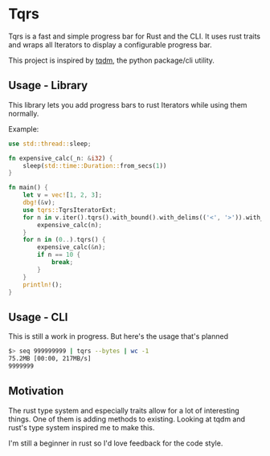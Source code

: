 # Tqrs

Tqrs is a fast and simple progress bar for Rust and the CLI. It uses rust traits and wraps all Iterators to display a configurable progress bar.

This project is inspired by [tqdm](https://github.com/tqdm/tqdm.git), the python package/cli utility.


## Usage - Library
This library lets you add progress bars to rust Iterators while using them normally.

Example:
```rust
use std::thread::sleep;

fn expensive_calc(_n: &i32) {
    sleep(std::time::Duration::from_secs(1))
}

fn main() {
    let v = vec![1, 2, 3];
    dbg!(&v);
    use tqrs::TqrsIteratorExt;
    for n in v.iter().tqrs().with_bound().with_delims(('<', '>')).with_bar("*") {
        expensive_calc(n);
    }
    for n in (0..).tqrs() {
        expensive_calc(&n);
        if n == 10 {
            break;
        }
    }
    println!();
}
```

## Usage - CLI

This is still a work in progress. But here's the usage that's planned

```bash
$> seq 999999999 | tqrs --bytes | wc -1
75.2MB [00:00, 217MB/s]
9999999
```

## Motivation

The rust type system and especially traits allow for a lot of interesting things. One of them is adding methods to existing. Looking at tqdm and rust's type system inspired me to make this.

I'm still a beginner in rust so I'd love feedback for the code style.
